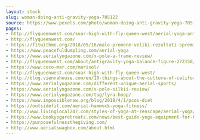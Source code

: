 ```yaml
---
layout: stock
slug: woman-doing-anti-gravity-yoga-705122
source: https://www.pexels.com/photo/woman-doing-anti-gravity-yoga-705122/
pages:
- http://flyqueenwest.com/soar-high-with-fly-queen-west/aerial-yoga-anti-gravity-yoga-beach-705122/
- http://flyqueenwest.com/
- https://fitwithme.org/2018/05/16/male-promene-veliki-rezultati-spremite-se-za-leto/aerial-yoga-anti-gravity-yoga-beach-705122/
- https://www.peacefuldumpling.com/aerial-yoga
- https://www.aerialyogazone.com/x-pole-a-frame-review/
- http://flyqueenwest.com/about/antigravity-yoga-balance-figure-272158/
- https://www.coco-mar.com/marisol/
- http://flyqueenwest.com/soar-high-with-fly-queen-west/
- http://blog.viennahouse.com/en/10-things-about-the-culture-of-california/
- https://www.aerialyogazone.com/different-unique-aerial-sports/
- https://www.aerialyogazone.com/x-pole-silkii-review/
- https://www.aerialyogazone.com/tag/lyra-hoop/
- https://www.impossiblenow.org/blog/2018/4/1/pcos-diet
- https://outsidefit.com/aerial-hammock-yoga-fitness/
- http://www.livinglocal247.com/styles-of-yoga-at-zenscape/aerial-yoga/
- https://www.bookyogaretreats.com/news/best-guide-yoga-equipment-for-beginners
- https://purposefulnessthegiving.com/
- http://www.aerialswagbox.com/about.html
---
```

